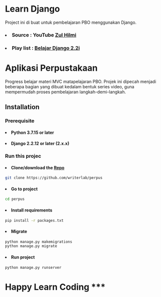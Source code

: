 # Learn Django

Project ini di buat untuk pembelajaran PBO menggunakan Django.

### <li>Source : YouTube [Zul Hilmi](https://www.youtube.com/@HilmiZul)</li>
### <li>Play list : [Belajar Django 2.2i](https://www.youtube.com/playlist?list=PLSCLBARdXrOz4SM3GKyKuqQp7eXWAH1u1)</li>

# Aplikasi Perpustakaan

Progress belajar materi MVC matapelajaran PBO. Projek ini dipecah menjadi beberapa bagian yang dibuat kedalam bentuk series video, guna mempermudah proses pembelajaran langkah-demi-langkah.

## Installation

### Prerequisite

#### <li>Python 3.7.15 or later</li>

#### <li>Django 2.2.12 or later (2.x.x)</li>

### Run this projec

#### <li>Clone/download the [Repo](https://github.com/writerlab/perpus#aplikasi-perpustakaan)</li>
 
```bash
git clone https://github.com/writerlab/perpus
```

#### <li>Go to project</li>
 
```bash
cd perpus
```

#### <li>Install requirements</li>
 
```bash
pip install -r packages.txt
```

#### <li>Migrate</li>
 
```bash
python manage.py makemigrations
python manage.py migrate
```

#### <li>Run project</li>
 
```bash
python manage.py runserver
```

# Happy Learn Coding ***
